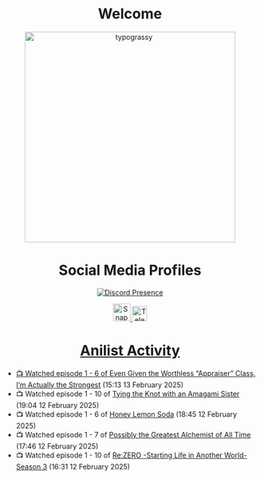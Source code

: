 <div align="center">

# Welcome
<a href="https://github.com/kawarimidoll/typograssy">
    <img alt="typograssy" src="https://typograssy.deno.dev/api?text=%E3%82%88%E3%81%86%E3%81%93%E3%81%9D%E3%81%BF%E3%81%AA%E3%81%95%E3%82%93%20-%20Sheby--&&l0=none&l1=82d9d0&l2=027353&l3=038c4c&l4=01402e&bg=none&frame=none&speed=100&comment=" width="421.99">
</a>

</div>

<div align="center">

# Social Media Profiles

[![Discord Presence](https://lanyard.cnrad.dev/api/612532963938271232)](https://discord.com/users/612532963938271232)


<a href="https://www.snapchat.com/add/a.sheby" title="Snapchat Profile">
    <img src="https://www.freepnglogos.com/uploads/snapchat-logo-png-0.png" width="35" alt="Snapchat Logo" />


<a href="https://t.me/ASheby" title="Telegram Profile">
    <img src="https://www.freepnglogos.com/uploads/telegram-logo-png-0.png" width="30" alt="Telegram Logo" />


</div>

<div align="center">

# Anilist Activity

</div>

<!-- ANILIST_ACTIVITY:start -->

-   📺 Watched episode 1 - 6 of [Even Given the Worthless “Appraiser” Class, I’m Actually the Strongest](https://anilist.co/anime/178548) (15:13 13 February 2025)
-   📺 Watched episode 1 - 10 of [Tying the Knot with an Amagami Sister](https://anilist.co/anime/164172) (19:04 12 February 2025)
-   📺 Watched episode 1 - 6 of [Honey Lemon Soda](https://anilist.co/anime/175443) (18:45 12 February 2025)
-   📺 Watched episode 1 - 7 of [Possibly the Greatest Alchemist of All Time](https://anilist.co/anime/177506) (17:46 12 February 2025)
-   📺 Watched episode 1 - 10 of [Re:ZERO -Starting Life in Another World- Season 3](https://anilist.co/anime/163134) (16:31 12 February 2025)

<!-- ANILIST_ACTIVITY:end -->
